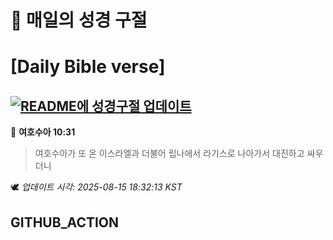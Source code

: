 # 🙏 매일의 성경 구절
# [Daily Bible verse]
## [![README에 성경구절 업데이트](https://github.com/DONGSUKA/first_test/actions/workflows/update-readme-bible.yml/badge.svg)](https://github.com/DONGSUKA/first_test/actions/workflows/update-readme-bible.yml)
<!-- START_BIBLE_VERSE -->
📖 **여호수아 10:31**
> 여호수아가 또 온 이스라엘과 더불어 립나에서 라기스로 나아가서 대진하고 싸우더니

🕊️ _업데이트 시각: 2025-08-15 18:32:13 KST_
  <!-- END_BIBLE_VERSE -->
## GITHUB_ACTION
